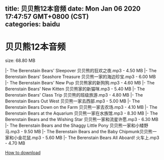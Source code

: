 
title: 贝贝熊12本音频
date: Mon Jan 06 2020 17:47:57 GMT+0800 (CST)    
categories: baidu
---

# 贝贝熊12本音频
size: 68.80 MB
 
 
|- The Berenstain Bears' Sleepover 贝贝熊的狂欢之夜.mp3 - 4.50 MB
|- The Berenstain Bears' Seashore Treasure 贝贝熊一家的海边珍宝.mp3 - 6.00 MB
|- The Berenstain Bears' New Pup 贝贝熊家的新狗狗.mp3 - 4.60 MB
|- The Berenstain Bears' New Kitten 贝贝熊家的新猫咪.mp3 - 5.40 MB
|- The Berenstain Bears' Class Trip 贝贝熊的班级旅游.mp3 - 4.80 MB
|- The Berenstain Bears Out West 贝贝熊一家去西部.mp3 - 5.00 MB
|- The Berenstain Bears Down on the Farm 贝贝熊一家去农场.mp3 - 4.10 MB
|- The Berenstain Bears at the Aquarium 贝贝熊一家在水族馆.mp3 - 8.30 MB
|- The Berenstain Bears and the Wishing Star 贝贝熊一家和流星许愿.mp3 - 6.30 MB
|- The Berenstain Bears and the Shaggy Little Pony 贝贝熊一家和小矮野马.mp3 - 9.50 MB
|- The Berenstain Bears and the Baby Chipmunk贝贝熊一家和小金花鼠.mp3 - 5.60 MB
|- The Berenstain Bears All Aboard! 火车上.mp3 - 4.70 MB

[How to download](https://bpcam.bemobtrk.com/go/2ceec3aa-1ca2-46d6-b9ff-aaa5c184517c?jno=4344)